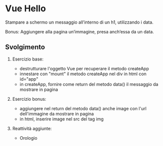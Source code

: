 Vue Hello
===
Stampare a schermo un messaggio all’interno di un h1, utilizzando i data.

Bonus: Aggiungere alla pagina un’immagine, presa anch’essa da un data.

## Svolgimento
1. Esercizio base: 
    - destrutturare l'oggetto Vue per recuperare il metodo createApp
    - innestare con "mount" il metodo createApp nel div in html con id="app"
    - in createApp, fornire come return del metodo data() il messaggio da mostrare in pagina

2. Esercizio bonus:
    - aggiungere nel return del metodo data() anche image con l'url dell'immagine da mostrare in pagina
    - in html, inserire image nel src del tag img

3. Reattività aggiunte:
    - Orologio